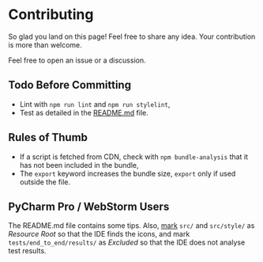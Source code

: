 # Contributing

So glad you land on this page! Feel free to share any idea. Your contribution is more than welcome.

Feel free to open an issue or a discussion.

## Todo Before Committing

- Lint with `npm run lint` and `npm run stylelint`,
- Test as detailed in the [README.md](README.md) file.

## Rules of Thumb

- If a script is fetched from CDN, check with `npm bundle-analysis` that it has not been included in the bundle,
- The `export` keyword increases the bundle size, `export` only if used outside the file.

## PyCharm Pro / WebStorm Users

The README.md file contains some tips. Also, [mark](https://www.jetbrains.com/help/webstorm/configuring-project-structure.html) `src/` and `src/style/` as _Resource Root_ so that the IDE finds the icons, and mark `tests/end_to_end/results/` as _Excluded_ so that the IDE does not analyse test results.
